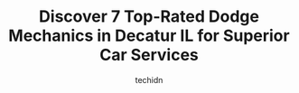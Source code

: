 ---
layout: ampstory
image: https://images.unsplash.com/photo-1608585813346-61d43d84de94?ixlib=rb-4.0.3&ixid=MnwxMjA3fDB8MHxwaG90by1wYWdlfHx8fGVufDB8fHx8&auto=format&fit=crop&w=640&h=853&q=80
author: techidn
featured: false
description: Searching for the finest Dodge Mechanic in Decatur IL, USA? Look no further than the 7 best Dodge Mechanic in the area, where youll find a team of highly qualified professionals ready to ha
title: Discover 7 Top-Rated Dodge Mechanics in Decatur IL for Superior Car Services
cover:
   title: Discover 7 Top-Rated Dodge Mechanics in Decatur IL for Superior Car Services
   subtitle: Rickpate
   background: https://images.unsplash.com/photo-1608585813346-61d43d84de94?ixlib=rb-4.0.3&ixid=MnwxMjA3fDB8MHxwaG90by1wYWdlfHx8fGVufDB8fHx8&auto=format&fit=crop&w=640&h=853&q=80

pages: 
 - layout: thirds
   top: <h1>#1 Speed Lube Complete Auto Care</h1>
   bottom: "<p>I would definitely recommend the Complete Care Service. My rear brakes began grinding and I needed repairs immediately. I called and they were able to get me in and repai</p>"
   background: https://www.knot35.com/toplist/wp-content/uploads/2023/06/best-dodge-mechanic-1-in-decatur-il-1685838045.jpeg
   backgroundblur: true
 - layout: thirds
   top: <h1>#2 Bannings Auto Service</h1>
   bottom: "<p>1983 E Pershing Rd, Decatur, IL 62526, United States</p>"
   background: https://www.knot35.com/toplist/wp-content/uploads/2023/06/best-dodge-mechanic-2-in-decatur-il-1685838046.jpeg
   cta:
      link: https://www.knot35.com/toplist/discover-7-top-rated-dodge-mechanics-in-decatur-il-for-superior-car-services/
      text: Discover 7 Top-Rated Dodge Mechanics in Decatur IL for Superior Car Services
 - layout: thirds
   top: <h1>#3 Creekmur Car Care Center</h1>
   bottom: "<p>3690 E William Street Rd, Decatur, IL 62521, United States</p>"
   background: https://www.knot35.com/toplist/wp-content/uploads/2023/06/best-dodge-mechanic-3-in-decatur-il-1685838046.jpeg
   cta:
      link: https://www.knot35.com/toplist/discover-7-top-rated-dodge-mechanics-in-decatur-il-for-superior-car-services/
      text: Discover 7 Top-Rated Dodge Mechanics in Decatur IL for Superior Car Services
 - layout: thirds
   top: <h1>#4 South Shores Auto Service</h1>
   bottom: "<p>1675 S Franklin St, Decatur, IL 62521, United States</p>"
   background: https://images.unsplash.com/photo-1496096265110-f83ad7f96608?ixlib=rb-4.0.3&ixid=MnwxMjA3fDB8MHxwaG90by1wYWdlfHx8fGVufDB8fHx8&auto=format&fit=crop&w=640&h=853&q=80
   cta:
      link: https://www.knot35.com/toplist/discover-7-top-rated-dodge-mechanics-in-decatur-il-for-superior-car-services/
      text: Discover 7 Top-Rated Dodge Mechanics in Decatur IL for Superior Car Services
 - layout: thirds
   top: <h1>#5 Vanderlaans Automotive Repair</h1>
   bottom: "<p>6335 US-36, Decatur, IL 62521, United States</p>"
   background: https://images.unsplash.com/photo-1604871000636-074fa5117945?ixlib=rb-4.0.3&ixid=MnwxMjA3fDB8MHxwaG90by1wYWdlfHx8fGVufDB8fHx8&auto=format&fit=crop&w=640&h=853&q=80
   cta:
      link: https://www.knot35.com/toplist/discover-7-top-rated-dodge-mechanics-in-decatur-il-for-superior-car-services/
      text: Discover 7 Top-Rated Dodge Mechanics in Decatur IL for Superior Car Services
 - layout: thirds
   top: <h1>#6 Fleener & Roberts Automotive</h1>
   bottom: "<p>2740 N Main St, Decatur, IL 62526, United States</p>"
   background: https://images.unsplash.com/photo-1484589065579-248aad0d8b13?ixlib=rb-4.0.3&ixid=MnwxMjA3fDB8MHxwaG90by1wYWdlfHx8fGVufDB8fHx8&auto=format&fit=crop&w=640&h=853&q=80
   cta:
      link: https://www.knot35.com/toplist/discover-7-top-rated-dodge-mechanics-in-decatur-il-for-superior-car-services/
      text: Discover 7 Top-Rated Dodge Mechanics in Decatur IL for Superior Car Services
 - layout: thirds
   top: <h1>#7 Jims Auto Service</h1>
   bottom: "<p>140 E Damon Ave, Decatur, IL 62526, United States</p>"
   background: https://images.unsplash.com/photo-1609083590460-7b8cc0ca65f8?ixlib=rb-4.0.3&ixid=MnwxMjA3fDB8MHxwaG90by1wYWdlfHx8fGVufDB8fHx8&auto=format&fit=crop&w=640&h=853&q=80
   cta:
      link: https://www.knot35.com/toplist/discover-7-top-rated-dodge-mechanics-in-decatur-il-for-superior-car-services/
      text: Discover 7 Top-Rated Dodge Mechanics in Decatur IL for Superior Car Services
 - layout: thirds
   middle: Continue reading...
   background: https://images.unsplash.com/photo-1632260260864-caf7fde5ec36?ixlib=rb-4.0.3&ixid=MnwxMjA3fDB8MHxwaG90by1wYWdlfHx8fGVufDB8fHx8&auto=format&fit=crop&w=640&h=853&q=80
   cta:
      link: https://www.knot35.com/toplist/discover-7-top-rated-dodge-mechanics-in-decatur-il-for-superior-car-services/
      text: Discover 7 Top-Rated Dodge Mechanics in Decatur IL for Superior Car Services
      
---